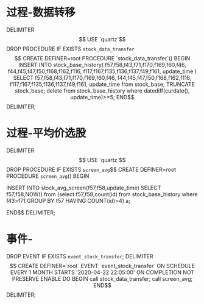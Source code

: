 

# 过程-数据转移
DELIMITER $$
USE `quartz`$$
DROP PROCEDURE IF EXISTS `stock_data_transfer`$$
CREATE
    DEFINER=root
    PROCEDURE `stock_data_transfer`()
	BEGIN	
	INSERT INTO stock_base_history(
		f57,f58,f43,f71,f170,f169,f60,f46,
		f44,f45,f47,f50,f168,f162,f116,
		f117,f167,f135,f136,f137,f49,f161,
		update_time
) SELECT 
		f57,f58,f43,f71,f170,f169,f60,f46,
		f44,f45,f47,f50,f168,f162,f116,
		f117,f167,f135,f136,f137,f49,f161,
		update_time
 from stock_base;
TRUNCATE stock_base;
 delete from stock_base_history where datediff(curdate(), update_time)>=5;
END$$
DELIMITER;

# 过程-平均价选股
DELIMITER $$
USE `quartz`$$
DROP PROCEDURE IF EXISTS `screen_avg`$$
CREATE
    DEFINER=root
    PROCEDURE `screen_avg`()
BEGIN

INSERT INTO stock_avg_screen(f57,f58,update_time) SELECT f57,f58,NOW() from
	(select f57,f58,count(id) from stock_base_history where f43>f71 GROUP BY f57 HAVING COUNT(id)>4) a;

END$$
DELIMITER;

# 事件-
DROP EVENT IF EXISTS `event_stock_transfer`;
DELIMITER$$
CREATE DEFINER=`root`
EVENT `event_stock_transfer`
ON SCHEDULE EVERY 1 MONTH STARTS '2020-04-22 22:05:00'
ON COMPLETION NOT PRESERVE
ENABLE
DO
BEGIN
	call stock_data_transfer;
	call screen_avg;
END$$
DELIMITER;